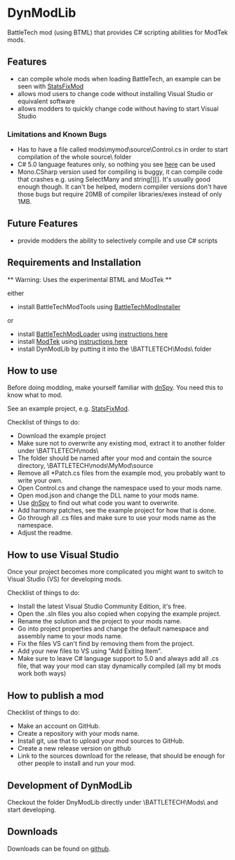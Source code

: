 # DynModLib
BattleTech mod (using BTML) that provides C# scripting abilities for ModTek mods.

## Features

- can compile whole mods when loading BattleTech, an example can be seen with [StatsFixMod](https://github.com/CptMoore/StatsFixMod)
- allows mod users to change code without installing Visual Studio or equivalent software
- allows modders to quickly change code without having to start Visual Studio

### Limitations and Known Bugs

- Has to have a file called mods\mymod\source\Control.cs in order to start compilation of the whole source\ folder
- C# 5.0 language features only, so nothing you see [here](https://github.com/dotnet/roslyn/wiki/New-Language-Features-in-C%23-6) can be used
- Mono.CSharp version used for compiling is buggy, it can compile code that crashes e.g. using SelectMany and string[][]. It's usually good enough though.
  It can't be helped, modern compiler versions don't have those bugs but require 20MB of compiler libraries/exes instead of only 1MB.

## Future Features

- provide modders the ability to selectively compile and use C# scripts

## Requirements and Installation
** Warning: Uses the experimental BTML and ModTek **

either
* install BattleTechModTools using [BattleTechModInstaller](https://github.com/CptMoore/BattleTechModTools/releases)

or
* install [BattleTechModLoader](https://github.com/Mpstark/BattleTechModLoader/releases) using [instructions here](https://github.com/Mpstark/BattleTechModLoader)
* install [ModTek](https://github.com/Mpstark/ModTek/releases) using [instructions here](https://github.com/Mpstark/ModTek)
* install DynModLib by putting it into the \BATTLETECH\Mods\ folder

## How to use

Before doing modding, make yourself familiar with [dnSpy](https://github.com/0xd4d/dnSpy/releases). You need this to know what to mod.

See an example project, e.g. [StatsFixMod](https://github.com/CptMoore/StatsFixMod).

Checklist of things to do:
* Download the example project
* Make sure not to overwrite any existing mod, extract it to another folder under \BATTLETECH\mods\
* The folder should be named after your mod and contain the source directory, \BATTLETECH\mods\MyMod\source
* Remove all *Patch.cs files from the example mod, you probably want to write your own.
* Open Control.cs and change the namespace used to your mods name.
* Open mod.json and change the DLL name to your mods name.
* Use [dnSpy](https://github.com/0xd4d/dnSpy/releases) to find out what code you want to overwrite.
* Add harmony patches, see the example project for how that is done.
* Go through all .cs files and make sure to use your mods name as the namespace.
* Adjust the readme.

## How to use Visual Studio

Once your project becomes more complicated you might want to switch to Visual Studio (VS) for developing mods.

Checklist of things to do:
* Install the latest Visual Studio Community Edition, it's free.
* Open the .sln files you also copied when copying the example project.
* Rename the solution and the project to your mods name.
* Go into project properties and change the default namespace and assembly name to your mods name.
* Fix the files VS can't find by removing them from the project.
* Add your new files to VS using "Add Exiting Item".
* Make sure to leave C# language support to 5.0 and always add all .cs file, that way your mod can stay dynamically compiled (all my bt mods work both ways)

## How to publish a mod

Checklist of things to do:
* Make an account on GitHub.
* Create a repository with your mods name.
* Install git, use that to upload your mod sources to GitHub.
* Create a new release version on github
* Link to the sources download for the release, that should be enough for other people to install and run your mod.

## Development of DynModLib

Checkout the folder DnyModLib directly under \BATTLETECH\Mods\ and start developing.

## Downloads

Downloads can be found on [github](https://github.com/CptMoore/DynModLib/releases).
